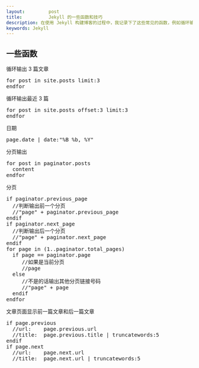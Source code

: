 ```yaml
---
layout:         post
title:          Jekyll 的一些函数和技巧
description: 在使用 Jekyll 构建博客的过程中，我记录下了这些常见的函数，例如循环输出文章，输出分页等
keywords: Jekyll
---
```

## 一些函数

循环输出 3 篇文章
<pre class="js" name="colorcode">
for post in site.posts limit:3
endfor
</pre>
循环输出最近 3 篇
<pre class="js" name="colorcode">
for post in site.posts offset:3 limit:3
endfor
</pre>
日期
<pre class="js" name="colorcode">
page.date | date:"%B %b, %Y"
</pre>
分页输出
<pre class="js" name="colorcode">
for post in paginator.posts
  content
endfor
</pre>
分页
<pre class="js" name="colorcode">
if paginator.previous_page
  //判断输出前一个分页
  //"page" + paginator.previous_page
endif
if paginator.next_page
  //判断输出后一个分页
  //"page" + paginator.next_page
endif
for page in (1..paginator.total_pages)
  if page == paginator.page
     //如果是当前分页
     //page
  else
     //不是的话输出其他分页链接号码
     //"page" + page
  endif
endfor
</pre>
文章页面显示前一篇文章和后一篇文章
<pre class="js" name="colorcode">
if page.previous
  //url:    page.previous.url
  //title:  page.previous.title | truncatewords:5
endif
if page.next
  //url:    page.next.url
  //title:  page.next.url | truncatewords:5
</pre>
